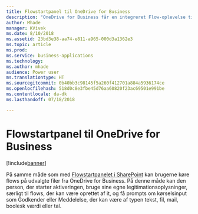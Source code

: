 ```yaml
---
title: Flowstartpanel til OneDrive for Business
description: "OneDrive for Business får en integreret Flow-oplevelse til kørsel af flows"
author: Mhade
manager: KVivek
ms.date: 8/10/2018
ms.assetid: 23bd3e38-aa74-e811-a965-000d3a1362e3
ms.topic: article
ms.prod: 
ms.service: business-applications
ms.technology: 
ms.author: mhade
audience: Power user
ms.translationtype: HT
ms.sourcegitcommit: 0b40bb3c98145f5a260f412701a884a5936174ce
ms.openlocfilehash: 518d0c8e3fbe45d76aa60820f23ac69501e991be
ms.contentlocale: da-dk
ms.lasthandoff: 07/18/2018

---
```

# <a name="onedrive-for-business-flow-launch-panel"></a>Flowstartpanel til OneDrive for Business


[!include[banner](../../includes/banner.md)]

På samme måde som med [Flowstartpanelet i SharePoint](https://flow.microsoft.com/en-us/blog/introducing-flow-launch-panel-in-sharepoint-lists-and-libraries/) kan brugerne køre flows på udvalgte filer fra OneDrive for Business. På denne måde kan den person, der starter aktiveringen, bruge sine egne legitimationsoplysninger, særligt til flows, der kan være oprettet af it, og få prompts om kørselsinput som Godkender eller Meddelelse, der kan være af typen tekst, fil, mail, boolesk værdi eller tal. 

